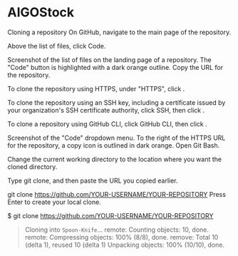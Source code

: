 # AIGOStock

Cloning a repository
On GitHub, navigate to the main page of the repository.

Above the list of files, click Code.

Screenshot of the list of files on the landing page of a repository. The "Code" button is highlighted with a dark orange outline.
Copy the URL for the repository.

To clone the repository using HTTPS, under "HTTPS", click .

To clone the repository using an SSH key, including a certificate issued by your organization's SSH certificate authority, click SSH, then click .

To clone a repository using GitHub CLI, click GitHub CLI, then click .

Screenshot of the "Code" dropdown menu. To the right of the HTTPS URL for the repository, a copy icon is outlined in dark orange.
Open Git Bash.

Change the current working directory to the location where you want the cloned directory.

Type git clone, and then paste the URL you copied earlier.

git clone https://github.com/YOUR-USERNAME/YOUR-REPOSITORY
Press Enter to create your local clone.

$ git clone https://github.com/YOUR-USERNAME/YOUR-REPOSITORY

> Cloning into `Spoon-Knife`...
> remote: Counting objects: 10, done.
> remote: Compressing objects: 100% (8/8), done.
> remove: Total 10 (delta 1), reused 10 (delta 1)
> Unpacking objects: 100% (10/10), done.
